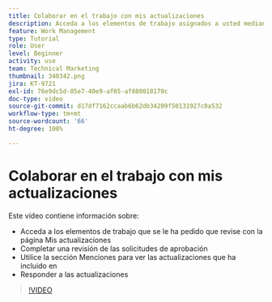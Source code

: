 ```yaml
---
title: Colaborar en el trabajo con mis actualizaciones
description: Acceda a los elementos de trabajo asignados a usted mediante la página Mis actualizaciones.
feature: Work Management
type: Tutorial
role: User
level: Beginner
activity: use
team: Technical Marketing
thumbnail: 340342.png
jira: KT-9721
exl-id: 76e9dc5d-05e7-40e9-af05-af880018170c
doc-type: video
source-git-commit: d17df7162ccaab6b62db34209f50131927c0a532
workflow-type: tm+mt
source-wordcount: '66'
ht-degree: 100%

---
```


# Colaborar en el trabajo con mis actualizaciones

Este vídeo contiene información sobre:

* Acceda a los elementos de trabajo que se le ha pedido que revise con la página Mis actualizaciones
* Completar una revisión de las solicitudes de aprobación
* Utilice la sección Menciones para ver las actualizaciones que ha incluido en
* Responder a las actualizaciones

>[!VIDEO](https://video.tv.adobe.com/v/340342/?quality=12&learn=on&enablevpops)
